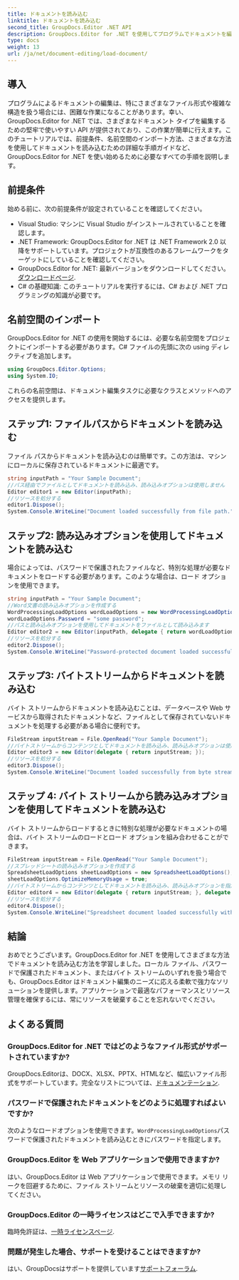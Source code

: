 ```yaml
---
title: ドキュメントを読み込む
linktitle: ドキュメントを読み込む
second_title: GroupDocs.Editor .NET API
description: GroupDocs.Editor for .NET を使用してプログラムでドキュメントを編集する方法を学びます。ドキュメントの読み込み、パスワードで保護されたファイルの処理などに関するステップバイステップ ガイドです。
type: docs
weight: 13
url: /ja/net/document-editing/load-document/
---
```

## 導入
プログラムによるドキュメントの編集は、特にさまざまなファイル形式や複雑な構造を扱う場合には、困難な作業になることがあります。幸い、GroupDocs.Editor for .NET では、さまざまなドキュメント タイプを編集するための堅牢で使いやすい API が提供されており、この作業が簡単に行えます。このチュートリアルでは、前提条件、名前空間のインポート方法、さまざまな方法を使用してドキュメントを読み込むための詳細な手順ガイドなど、GroupDocs.Editor for .NET を使い始めるために必要なすべての手順を説明します。
## 前提条件
始める前に、次の前提条件が設定されていることを確認してください。
- Visual Studio: マシンに Visual Studio がインストールされていることを確認します。
- .NET Framework: GroupDocs.Editor for .NET は .NET Framework 2.0 以降をサポートしています。プロジェクトが互換性のあるフレームワークをターゲットにしていることを確認してください。
-  GroupDocs.Editor for .NET: 最新バージョンをダウンロードしてください。[ダウンロードページ](https://releases.groupdocs.com/editor/net/).
- C# の基礎知識: このチュートリアルを実行するには、C# および .NET プログラミングの知識が必要です。
## 名前空間のインポート
GroupDocs.Editor for .NET の使用を開始するには、必要な名前空間をプロジェクトにインポートする必要があります。C# ファイルの先頭に次の using ディレクティブを追加します。
```csharp
using GroupDocs.Editor.Options;
using System.IO;
```
これらの名前空間は、ドキュメント編集タスクに必要なクラスとメソッドへのアクセスを提供します。
## ステップ1: ファイルパスからドキュメントを読み込む
ファイル パスからドキュメントを読み込むのは簡単です。この方法は、マシンにローカルに保存されているドキュメントに最適です。

```csharp
string inputPath = "Your Sample Document";
//パス経由でファイルとしてドキュメントを読み込み、読み込みオプションは使用しません
Editor editor1 = new Editor(inputPath);
//リソースを処分する
editor1.Dispose();
System.Console.WriteLine("Document loaded successfully from file path.");
```
## ステップ2: 読み込みオプションを使用してドキュメントを読み込む
場合によっては、パスワードで保護されたファイルなど、特別な処理が必要なドキュメントをロードする必要があります。このような場合は、ロード オプションを使用できます。

```csharp
string inputPath = "Your Sample Document";
//Word文書の読み込みオプションを作成する
WordProcessingLoadOptions wordLoadOptions = new WordProcessingLoadOptions();
wordLoadOptions.Password = "some password";
//パスと読み込みオプションを使用してドキュメントをファイルとして読み込みます
Editor editor2 = new Editor(inputPath, delegate { return wordLoadOptions; });
//リソースを処分する
editor2.Dispose();
System.Console.WriteLine("Password-protected document loaded successfully.");
```
## ステップ3: バイトストリームからドキュメントを読み込む
バイト ストリームからドキュメントを読み込むことは、データベースや Web サービスから取得されたドキュメントなど、ファイルとして保存されていないドキュメントを処理する必要がある場合に便利です。

```csharp
FileStream inputStream = File.OpenRead("Your Sample Document");
//バイトストリームからコンテンツとしてドキュメントを読み込み、読み込みオプションは使用しません。
Editor editor3 = new Editor(delegate { return inputStream; });
//リソースを処分する
editor3.Dispose();
System.Console.WriteLine("Document loaded successfully from byte stream.");
```
## ステップ 4: バイト ストリームから読み込みオプションを使用してドキュメントを読み込む
バイト ストリームからロードするときに特別な処理が必要なドキュメントの場合は、バイト ストリームのロードとロード オプションを組み合わせることができます。

```csharp
FileStream inputStream = File.OpenRead("Your Sample Document");
//スプレッドシートの読み込みオプションを作成する
SpreadsheetLoadOptions sheetLoadOptions = new SpreadsheetLoadOptions();
sheetLoadOptions.OptimizeMemoryUsage = true;
//バイトストリームからコンテンツとしてドキュメントを読み込み、読み込みオプションを指定します。
Editor editor4 = new Editor(delegate { return inputStream; }, delegate { return sheetLoadOptions; });
//リソースを処分する
editor4.Dispose();
System.Console.WriteLine("Spreadsheet document loaded successfully with load options.");
```
## 結論
おめでとうございます。GroupDocs.Editor for .NET を使用してさまざまな方法でドキュメントを読み込む方法を学習しました。ローカル ファイル、パスワードで保護されたドキュメント、またはバイト ストリームのいずれを扱う場合でも、GroupDocs.Editor はドキュメント編集のニーズに応える柔軟で強力なソリューションを提供します。アプリケーションで最適なパフォーマンスとリソース管理を確保するには、常にリソースを破棄することを忘れないでください。
## よくある質問
### GroupDocs.Editor for .NET ではどのようなファイル形式がサポートされていますか?
 GroupDocs.Editorは、DOCX、XLSX、PPTX、HTMLなど、幅広いファイル形式をサポートしています。完全なリストについては、[ドキュメンテーション](https://reference.groupdocs.com/editor/net/).
### パスワードで保護されたドキュメントをどのように処理すればよいですか?
次のようなロードオプションを使用できます。`WordProcessingLoadOptions`パスワードで保護されたドキュメントを読み込むときにパスワードを指定します。
### GroupDocs.Editor を Web アプリケーションで使用できますか?
はい、GroupDocs.Editor は Web アプリケーションで使用できます。メモリ リークを回避するために、ファイル ストリームとリソースの破棄を適切に処理してください。
### GroupDocs.Editor の一時ライセンスはどこで入手できますか?
臨時免許証は、[一時ライセンスページ](https://purchase.groupdocs.com/temporary-license/).
### 問題が発生した場合、サポートを受けることはできますか?
はい、GroupDocsはサポートを提供しています[サポートフォーラム](https://forum.groupdocs.com/c/editor/20).